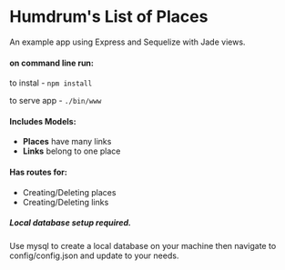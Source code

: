 # Humdrum's List of Places

An example app using Express and Sequelize with Jade views.

#### __on command line run:__

to instal - `npm install`

to serve app - `./bin/www`

#### Includes Models:
* __Places__ have many links
* __Links__ belong to one place

#### Has routes for:
* Creating/Deleting places
* Creating/Deleting links


##### Local database setup required.
Use mysql to create a local database on your machine then navigate to config/config.json and update to your needs.
